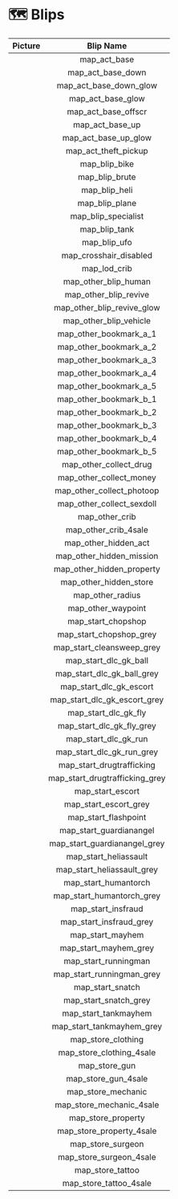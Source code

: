 # 🗺️ Blips

|                                            Picture                                            |             Blip Name             |
| :-------------------------------------------------------------------------------------------: | :-------------------------------: |
|          <img src="../.gitbook/assets/map_act_base.jpg" alt="" data-size="original">          |           map\_act\_base          |
|        <img src="../.gitbook/assets/map_act_base_down.jpg" alt="" data-size="original">       |        map\_act\_base\_down       |
|     <img src="../.gitbook/assets/map_act_base_down_glow.jpg" alt="" data-size="original">     |     map\_act\_base\_down\_glow    |
|        <img src="../.gitbook/assets/map_act_base_glow.jpg" alt="" data-size="original">       |        map\_act\_base\_glow       |
|       <img src="../.gitbook/assets/map_act_base_offscr.jpg" alt="" data-size="original">      |       map\_act\_base\_offscr      |
|         <img src="../.gitbook/assets/map_act_base_up.jpg" alt="" data-size="original">        |         map\_act\_base\_up        |
|      <img src="../.gitbook/assets/map_act_base_up_glow.jpg" alt="" data-size="original">      |      map\_act\_base\_up\_glow     |
|      <img src="../.gitbook/assets/map_act_theft_pickup.jpg" alt="" data-size="original">      |      map\_act\_theft\_pickup      |
|          <img src="../.gitbook/assets/map_blip_bike.jpg" alt="" data-size="original">         |          map\_blip\_bike          |
|         <img src="../.gitbook/assets/map_blip_brute.jpg" alt="" data-size="original">         |          map\_blip\_brute         |
|          <img src="../.gitbook/assets/map_blip_heli.jpg" alt="" data-size="original">         |          map\_blip\_heli          |
|         <img src="../.gitbook/assets/map_blip_plane.jpg" alt="" data-size="original">         |          map\_blip\_plane         |
|       <img src="../.gitbook/assets/map_blip_specialist.jpg" alt="" data-size="original">      |       map\_blip\_specialist       |
|          <img src="../.gitbook/assets/map_blip_tank.jpg" alt="" data-size="original">         |          map\_blip\_tank          |
|          <img src="../.gitbook/assets/map_blip_ufo.jpg" alt="" data-size="original">          |           map\_blip\_ufo          |
|     <img src="../.gitbook/assets/map_crosshair_disabled.jpg" alt="" data-size="original">     |      map\_crosshair\_disabled     |
|          <img src="../.gitbook/assets/map_lod_crib.jpg" alt="" data-size="original">          |           map\_lod\_crib          |
|      <img src="../.gitbook/assets/map_other_blip_human.jpg" alt="" data-size="original">      |      map\_other\_blip\_human      |
|      <img src="../.gitbook/assets/map_other_blip_revive.jpg" alt="" data-size="original">     |      map\_other\_blip\_revive     |
|   <img src="../.gitbook/assets/map_other_blip_revive_glow.jpg" alt="" data-size="original">   |   map\_other\_blip\_revive\_glow  |
|     <img src="../.gitbook/assets/map_other_blip_vehicle.jpg" alt="" data-size="original">     |     map\_other\_blip\_vehicle     |
|     <img src="../.gitbook/assets/map_other_bookmark_a_1.jpg" alt="" data-size="original">     |     map\_other\_bookmark\_a\_1    |
|     <img src="../.gitbook/assets/map_other_bookmark_a_2.jpg" alt="" data-size="original">     |     map\_other\_bookmark\_a\_2    |
|     <img src="../.gitbook/assets/map_other_bookmark_a_3.jpg" alt="" data-size="original">     |     map\_other\_bookmark\_a\_3    |
|     <img src="../.gitbook/assets/map_other_bookmark_a_4.jpg" alt="" data-size="original">     |     map\_other\_bookmark\_a\_4    |
|     <img src="../.gitbook/assets/map_other_bookmark_a_5.jpg" alt="" data-size="original">     |     map\_other\_bookmark\_a\_5    |
|     <img src="../.gitbook/assets/map_other_bookmark_b_1.jpg" alt="" data-size="original">     |     map\_other\_bookmark\_b\_1    |
|     <img src="../.gitbook/assets/map_other_bookmark_b_2.jpg" alt="" data-size="original">     |     map\_other\_bookmark\_b\_2    |
|     <img src="../.gitbook/assets/map_other_bookmark_b_3.jpg" alt="" data-size="original">     |     map\_other\_bookmark\_b\_3    |
|     <img src="../.gitbook/assets/map_other_bookmark_b_4.jpg" alt="" data-size="original">     |     map\_other\_bookmark\_b\_4    |
|     <img src="../.gitbook/assets/map_other_bookmark_b_5.jpg" alt="" data-size="original">     |     map\_other\_bookmark\_b\_5    |
|     <img src="../.gitbook/assets/map_other_collect_drug.jpg" alt="" data-size="original">     |     map\_other\_collect\_drug     |
|     <img src="../.gitbook/assets/map_other_collect_money.jpg" alt="" data-size="original">    |     map\_other\_collect\_money    |
|    <img src="../.gitbook/assets/map_other_collect_photoop.jpg" alt="" data-size="original">   |    map\_other\_collect\_photoop   |
|    <img src="../.gitbook/assets/map_other_collect_sexdoll.jpg" alt="" data-size="original">   |    map\_other\_collect\_sexdoll   |
|         <img src="../.gitbook/assets/map_other_crib.jpg" alt="" data-size="original">         |          map\_other\_crib         |
|      <img src="../.gitbook/assets/map_other_crib_4sale.jpg" alt="" data-size="original">      |      map\_other\_crib\_4sale      |
|      <img src="../.gitbook/assets/map_other_hidden_act.jpg" alt="" data-size="original">      |      map\_other\_hidden\_act      |
|    <img src="../.gitbook/assets/map_other_hidden_mission.jpg" alt="" data-size="original">    |    map\_other\_hidden\_mission    |
|    <img src="../.gitbook/assets/map_other_hidden_property.jpg" alt="" data-size="original">   |    map\_other\_hidden\_property   |
|     <img src="../.gitbook/assets/map_other_hidden_store.jpg" alt="" data-size="original">     |     map\_other\_hidden\_store     |
|        <img src="../.gitbook/assets/map_other_radius.jpg" alt="" data-size="original">        |         map\_other\_radius        |
|       <img src="../.gitbook/assets/map_other_waypoint.jpg" alt="" data-size="original">       |        map\_other\_waypoint       |
|       <img src="../.gitbook/assets/map_start_chopshop.jpg" alt="" data-size="original">       |        map\_start\_chopshop       |
|     <img src="../.gitbook/assets/map_start_chopshop_grey.jpg" alt="" data-size="original">    |     map\_start\_chopshop\_grey    |
|    <img src="../.gitbook/assets/map_start_cleansweep_grey.jpg" alt="" data-size="original">   |    map\_start\_cleansweep\_grey   |
|      <img src="../.gitbook/assets/map_start_dlc_gk_ball.jpg" alt="" data-size="original">     |     map\_start\_dlc\_gk\_ball     |
|   <img src="../.gitbook/assets/map_start_dlc_gk_ball_grey.jpg" alt="" data-size="original">   |  map\_start\_dlc\_gk\_ball\_grey  |
|     <img src="../.gitbook/assets/map_start_dlc_gk_escort.jpg" alt="" data-size="original">    |    map\_start\_dlc\_gk\_escort    |
|  <img src="../.gitbook/assets/map_start_dlc_gk_escort_grey.jpg" alt="" data-size="original">  | map\_start\_dlc\_gk\_escort\_grey |
|      <img src="../.gitbook/assets/map_start_dlc_gk_fly.jpg" alt="" data-size="original">      |      map\_start\_dlc\_gk\_fly     |
|    <img src="../.gitbook/assets/map_start_dlc_gk_fly_grey.jpg" alt="" data-size="original">   |   map\_start\_dlc\_gk\_fly\_grey  |
|      <img src="../.gitbook/assets/map_start_dlc_gk_run.jpg" alt="" data-size="original">      |      map\_start\_dlc\_gk\_run     |
|    <img src="../.gitbook/assets/map_start_dlc_gk_run_grey.jpg" alt="" data-size="original">   |   map\_start\_dlc\_gk\_run\_grey  |
|    <img src="../.gitbook/assets/map_start_drugtrafficking.jpg" alt="" data-size="original">   |    map\_start\_drugtrafficking    |
| <img src="../.gitbook/assets/map_start_drugtrafficking_grey.jpg" alt="" data-size="original"> | map\_start\_drugtrafficking\_grey |
|        <img src="../.gitbook/assets/map_start_escort.jpg" alt="" data-size="original">        |         map\_start\_escort        |
|      <img src="../.gitbook/assets/map_start_escort_grey.jpg" alt="" data-size="original">     |      map\_start\_escort\_grey     |
|      <img src="../.gitbook/assets/map_start_flashpoint.jpg" alt="" data-size="original">      |       map\_start\_flashpoint      |
|     <img src="../.gitbook/assets/map_start_guardianangel.jpg" alt="" data-size="original">    |     map\_start\_guardianangel     |
|  <img src="../.gitbook/assets/map_start_guardianangel_grey.jpg" alt="" data-size="original">  |  map\_start\_guardianangel\_grey  |
|      <img src="../.gitbook/assets/map_start_heliassault.jpg" alt="" data-size="original">     |      map\_start\_heliassault      |
|   <img src="../.gitbook/assets/map_start_heliassault_grey.jpg" alt="" data-size="original">   |   map\_start\_heliassault\_grey   |
|      <img src="../.gitbook/assets/map_start_humantorch.jpg" alt="" data-size="original">      |       map\_start\_humantorch      |
|    <img src="../.gitbook/assets/map_start_humantorch_grey.jpg" alt="" data-size="original">   |    map\_start\_humantorch\_grey   |
|       <img src="../.gitbook/assets/map_start_insfraud.jpg" alt="" data-size="original">       |        map\_start\_insfraud       |
|     <img src="../.gitbook/assets/map_start_insfraud_grey.jpg" alt="" data-size="original">    |     map\_start\_insfraud\_grey    |
|        <img src="../.gitbook/assets/map_start_mayhem.jpg" alt="" data-size="original">        |         map\_start\_mayhem        |
|      <img src="../.gitbook/assets/map_start_mayhem_grey.jpg" alt="" data-size="original">     |      map\_start\_mayhem\_grey     |
|      <img src="../.gitbook/assets/map_start_runningman.jpg" alt="" data-size="original">      |       map\_start\_runningman      |
|    <img src="../.gitbook/assets/map_start_runningman_grey.jpg" alt="" data-size="original">   |    map\_start\_runningman\_grey   |
|        <img src="../.gitbook/assets/map_start_snatch.jpg" alt="" data-size="original">        |         map\_start\_snatch        |
|      <img src="../.gitbook/assets/map_start_snatch_grey.jpg" alt="" data-size="original">     |      map\_start\_snatch\_grey     |
|      <img src="../.gitbook/assets/map_start_tankmayhem.jpg" alt="" data-size="original">      |       map\_start\_tankmayhem      |
|    <img src="../.gitbook/assets/map_start_tankmayhem_grey.jpg" alt="" data-size="original">   |    map\_start\_tankmayhem\_grey   |
|       <img src="../.gitbook/assets/map_store_clothing.jpg" alt="" data-size="original">       |        map\_store\_clothing       |
|    <img src="../.gitbook/assets/map_store_clothing_4sale.jpg" alt="" data-size="original">    |    map\_store\_clothing\_4sale    |
|          <img src="../.gitbook/assets/map_store_gun.jpg" alt="" data-size="original">         |          map\_store\_gun          |
|       <img src="../.gitbook/assets/map_store_gun_4sale.jpg" alt="" data-size="original">      |       map\_store\_gun\_4sale      |
|       <img src="../.gitbook/assets/map_store_mechanic.jpg" alt="" data-size="original">       |        map\_store\_mechanic       |
|    <img src="../.gitbook/assets/map_store_mechanic_4sale.jpg" alt="" data-size="original">    |    map\_store\_mechanic\_4sale    |
|       <img src="../.gitbook/assets/map_store_property.jpg" alt="" data-size="original">       |        map\_store\_property       |
|    <img src="../.gitbook/assets/map_store_property_4sale.jpg" alt="" data-size="original">    |    map\_store\_property\_4sale    |
|        <img src="../.gitbook/assets/map_store_surgeon.jpg" alt="" data-size="original">       |        map\_store\_surgeon        |
|     <img src="../.gitbook/assets/map_store_surgeon_4sale.jpg" alt="" data-size="original">    |     map\_store\_surgeon\_4sale    |
|        <img src="../.gitbook/assets/map_store_tattoo.jpg" alt="" data-size="original">        |         map\_store\_tattoo        |
|     <img src="../.gitbook/assets/map_store_tattoo_4sale.jpg" alt="" data-size="original">     |     map\_store\_tattoo\_4sale     |
